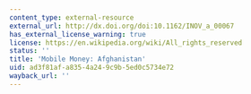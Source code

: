 ```yaml
---
content_type: external-resource
external_url: http://dx.doi.org/doi:10.1162/INOV_a_00067
has_external_license_warning: true
license: https://en.wikipedia.org/wiki/All_rights_reserved
status: ''
title: 'Mobile Money: Afghanistan'
uid: ad3f81af-a835-4a24-9c9b-5ed0c5734e72
wayback_url: ''
---
```

